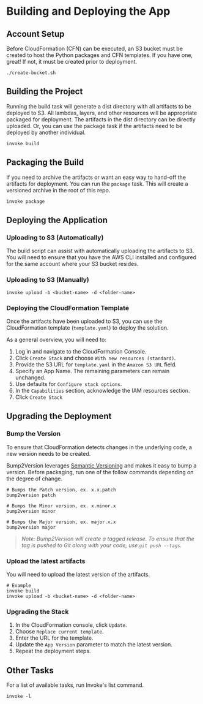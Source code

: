 # Building and Deploying the App

## Account Setup

Before CloudFormation (CFN) can be executed, an S3 bucket must be created to host the Python packages and CFN templates. If you have one, great! If not, it must be created prior to deployment.

```shell
./create-bucket.sh
```

## Building the Project

Running the build task will generate a dist directory with all artifacts to be deployed to S3. All lambdas, layers, and other resources will be appropriate packaged for deployment. The artifacts in the dist directory can be directly uploaded. Or, you can use the package task if the artifacts need to be deployed by another individual.

```shell
invoke build
```

## Packaging the Build

If you need to archive the artifacts or want an easy way to hand-off the artifacts for deployment. You can run the `package` task. This will create a versioned archive in the root of this repo.

```shell
invoke package
```

## Deploying the Application

### Uploading to S3 (Automatically)

The build script can assist with automatically uploading the artifacts to S3. You will need to ensure that you have the AWS CLI installed and configured for the same account where your S3 bucket resides.

### Uploading to S3 (Manually)

```shell
invoke upload -b <bucket-name> -d <folder-name>
```

### Deploying the CloudFormation Template

Once the artifacts have been uploaded to S3, you can use the CloudFormation template (`template.yaml`) to deploy the solution.

As a general overview, you will need to:

1. Log in and navigate to the CloudFormation Console.
2. Click `Create Stack` and choose `With new resources (standard)`.
3. Provide the S3 URL for `template.yaml` in the `Amazon S3 URL` field.
4. Specify an App Name. The remaining parameters can remain unchanged.
5. Use defaults for `Configure stack options`.
6. In the `Capabilities` section, acknowledge the IAM resources section.
7. Click `Create Stack`

## Upgrading the Deployment

### Bump the Version

To ensure that CloudFormation detects changes in the underlying code, a new version needs to be created.

Bump2Version leverages [Semantic Versioning](https://semver.org/) and makes it easy to bump a version. Before packaging, run one of the follow commands depending on the degree of change.

```shell
# Bumps the Patch version, ex. x.x.patch
bump2version patch

# Bumps the Minor version, ex. x.minor.x
bump2version minor

# Bumps the Major version, ex. major.x.x
bump2version major
```

> *Note: Bump2Version will create a tagged release. To ensure that the tag is pushed to Git along with your code, use `git push --tags`.*

### Upload the latest artifacts

You will need to upload the latest version of the artifacts.

```shell
# Example
invoke build
invoke upload -b <bucket-name> -d <folder-name>
```

### Upgrading the Stack

1. In the CloudFormation console, click `Update`.
2. Choose `Replace current template`.
3. Enter the URL for the template.
4. Update the `App Version` parameter to match the latest version.
5. Repeat the deployment steps.

## Other Tasks

For a list of available tasks, run Invoke's list command.

```shell
invoke -l
```
